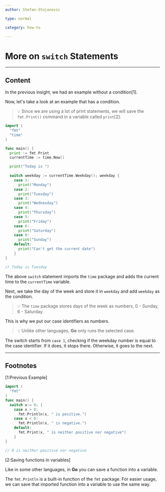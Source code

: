 ```yaml
---
author: Stefan-Stojanovic

type: normal

category: how-to

---
```


# More on `switch` Statements

---
## Content

In the previous insight, we had an example without a condition[1].

Now, let's take a look at an example that has a condition.

> 💡 Since we are using a lot of print statements, we will save the `fmt.Print()` command in a variable called `print`[2].

```go
import (
  "fmt"
  "time"
)

func main() {
  print := fmt.Print
  currentTime := time.Now()

  print("Today is ")
		
  switch weekday := currentTime.Weekday(); weekday {
    case 1:
      print("Monday")
    case 2:
      print("Tuesday")
    case 3:
      print("Wednesday")
    case 4:
      print("Thursday")
    case 5:
      print("Friday")	
    case 6:
      print("Saturday")
    case 0:
      print("Sunday")
    default: 
      print("Can't get the current date")
    }
}

// Today is Tuesday
```

The above `switch` statement imports the `time` package and adds the current time to the `currentTime` variable.

Next, we take the day of the week and store it in `weekday` and add `weekday` as the condition. 

> 💡 The `time` package stores days of the week as numbers, 0 - Sunday, 6 - Saturday.

This is why we put our case identifiers as numbers.

> 💡 Unlike other languages, **Go** only runs the selected case.

The switch starts from `case 1`, checking if the weekday number is equal to the case identifier. If it does, it stops there. Otherwise, it goes to the next.

---
## Footnotes

[1:Previous Example]

```go
import (
  "fmt"
)
func main() {
  switch x:= 0; {
    case x > 0:
      fmt.Println(x, " is positive.")
    case x < 0:
      fmt.Println(x, " is negative.")
    default: 
      fmt.Print(x, " is neither positive nor negative")
    }
}

// 0 is neither positive nor negative
```

[2:Saving functions in variables]

Like in some other languages, in **Go** you can save a function into a variable.

The `fmt.Println` is a built-in function of the `fmt` package. For easier usage, we can save that imported function into a variable to use the same way.